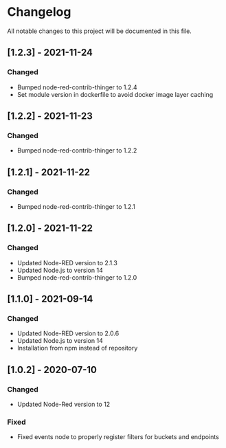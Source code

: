 # Changelog
All notable changes to this project will be documented in this file.

## [1.2.3] - 2021-11-24
### Changed
- Bumped node-red-contrib-thinger to 1.2.4
- Set module version in dockerfile to avoid docker image layer caching

## [1.2.2] - 2021-11-23
### Changed
- Bumped node-red-contrib-thinger to 1.2.2

## [1.2.1] - 2021-11-22
### Changed
- Bumped node-red-contrib-thinger to 1.2.1

## [1.2.0] - 2021-11-22
### Changed
- Updated Node-RED version to 2.1.3
- Updated Node.js to version 14
- Bumped node-red-contrib-thinger to 1.2.0

## [1.1.0] - 2021-09-14
### Changed
- Updated Node-RED version to 2.0.6
- Updated Node.js to version 14
- Installation from npm instead of repository

## [1.0.2] - 2020-07-10
### Changed
- Updated Node-Red version to 12

### Fixed
- Fixed events node to properly register filters for buckets and endpoints
